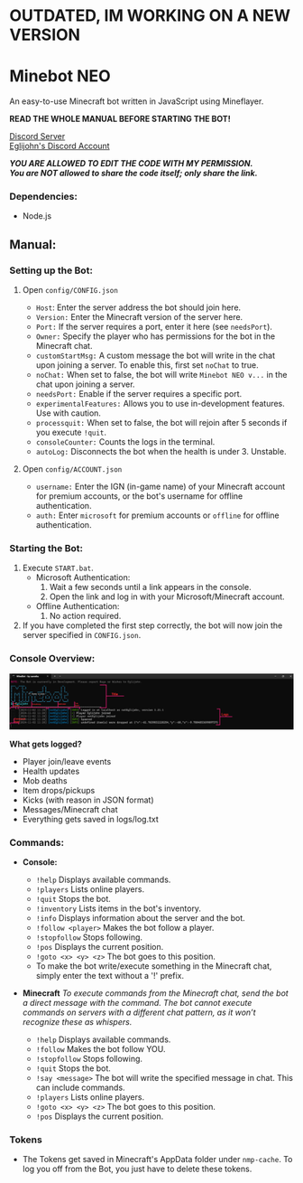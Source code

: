 # OUTDATED, IM WORKING ON A NEW VERSION
# Minebot NEO
An easy-to-use Minecraft bot written in JavaScript using Mineflayer.

**READ THE WHOLE MANUAL BEFORE STARTING THE BOT!**

[Discord Server](https://discord.gg/CKySgRzUYp)  
[Eglijohn's Discord Account](https://discord.com/users/1254464035546464321)  

_**YOU ARE ALLOWED TO EDIT THE CODE WITH MY PERMISSION.**_  
_**You are NOT allowed to share the code itself; only share the link.**_

### Dependencies:

-   Node.js

## Manual:

### Setting up the Bot:

1.  Open `config/CONFIG.json`
    
    -   `Host`: Enter the server address the bot should join here.
    -   `Version:` Enter the Minecraft version of the server here.
    -   `Port:` If the server requires a port, enter it here (see `needsPort`).
    -   `Owner:` Specify the player who has permissions for the bot in the Minecraft chat.
    -   `customStartMsg:` A custom message the bot will write in the chat upon joining a server. To enable this, first set `noChat` to true.
    -   `noChat:` When set to false, the bot will write `Minebot NEO v...` in the chat upon joining a server.
    -   `needsPort:` Enable if the server requires a specific port.
    -   `experimentalFeatures:` Allows you to use in-development features. Use with caution.
    -   `processquit:` When set to false, the bot will rejoin after 5 seconds if you execute `!quit`.
    -   `consoleCounter:` Counts the logs in the terminal.
    -   `autoLog:` Disconnects the bot when the health is under 3. Unstable.


2.  Open `config/ACCOUNT.json`
    -   `username:` Enter the IGN (in-game name) of your Minecraft account for premium accounts, or the bot's username for offline authentication.
    -   `auth:` Enter `microsoft` for premium accounts or `offline` for offline authentication.

### Starting the Bot:

1.  Execute `START.bat`.
    -   Microsoft Authentication:
        1.  Wait a few seconds until a link appears in the console.
        2.  Open the link and log in with your Microsoft/Minecraft account.
    -   Offline Authentication:
        1.  No action required.
2.  If you have completed the first step correctly, the bot will now join the server specified in `CONFIG.json`.

### Console Overview:

![Console Overview](/images/console.png)

**What gets logged?**

-   Player join/leave events
-   Health updates
-   Mob deaths
-   Item drops/pickups
-   Kicks (with reason in JSON format)
-   Messages/Minecraft chat
-   Everything gets saved in logs/log.txt

### Commands:

-   **Console:**
    
    -   `!help` Displays available commands.
    -   `!players` Lists online players.
    -   `!quit` Stops the bot.
    -   `!inventory` Lists items in the bot's inventory.
    -   `!info` Displays information about the server and the bot.
    -   `!follow <player>` Makes the bot follow a player.
    -   `!stopfollow` Stops following.
    -   `!pos` Displays the current position.
    -   `!goto <x> <y> <z>` The bot goes to this position.
    -   To make the bot write/execute something in the Minecraft chat, simply enter the text without a '!' prefix.
-   **Minecraft** 
_To execute commands from the Minecraft chat, send the bot a direct message with the command._ _The bot cannot execute commands on servers with a different chat pattern, as it won’t recognize these as whispers._
    -   `!help` Displays available commands.
    -   `!follow` Makes the bot follow YOU.
    -   `!stopfollow` Stops following.
    -   `!quit` Stops the bot.
    -   `!say <message>` The bot will write the specified message in chat. This can include commands.
    -   `!players` Lists online players.
    -   `!goto <x> <y> <z>` The bot goes to this position.
    -   `!pos` Displays the current position.

### Tokens
- The Tokens get saved in Minecraft's AppData folder under `nmp-cache`.
To log you off from the Bot, you just have to delete these tokens.

